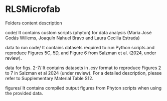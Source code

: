 # RLSMicrofab
Folders content description

code/
It contains custom scripts (phyton) for data analysis (María José Godás Willems, Joaquín Nahuel Bravo and Laura Cecilia Estrada)

data to run code/
It contains datasets required to run Python scripts and reproduce Figures 5C, 5D, and Figure 6 from Salzman et al. (2024, under review).

data for figs. 2-7/
It contains datasets in .csv format to reproduce Figures 2 to 7 in Salzman et al 2024 (under review). For a detailed description, please refer to Supplementary Material Table S12.

figures/
It contains compiled output figures from Phyton scripts when using the provided data. 
